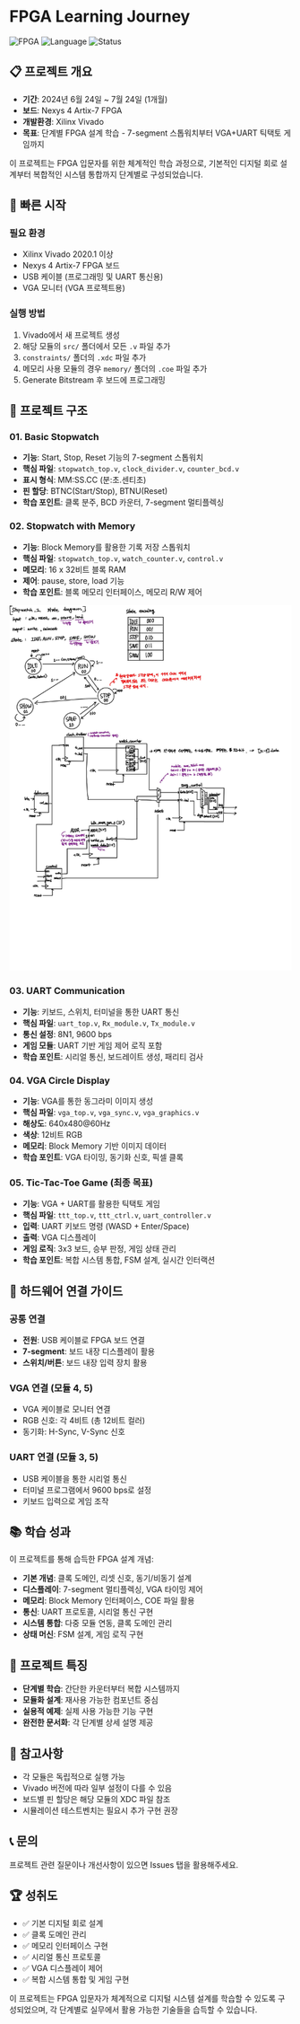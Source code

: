 # FPGA Learning Journey

![FPGA](https://img.shields.io/badge/FPGA-NEXYS%20A7-blue)
![Language](https://img.shields.io/badge/Language-Verilog-orange)
![Status](https://img.shields.io/badge/Status-Complete-green)

## 📋 프로젝트 개요
- **기간**: 2024년 6월 24일 ~ 7월 24일 (1개월)
- **보드**: Nexys 4 Artix-7 FPGA
- **개발환경**: Xilinx Vivado
- **목표**: 단계별 FPGA 설계 학습 - 7-segment 스톱워치부터 VGA+UART 틱택토 게임까지

이 프로젝트는 FPGA 입문자를 위한 체계적인 학습 과정으로, 기본적인 디지털 회로 설계부터 복합적인 시스템 통합까지 단계별로 구성되었습니다.

## 🚀 빠른 시작

### 필요 환경
- Xilinx Vivado 2020.1 이상
- Nexys 4 Artix-7 FPGA 보드
- USB 케이블 (프로그래밍 및 UART 통신용)
- VGA 모니터 (VGA 프로젝트용)

### 실행 방법
1. Vivado에서 새 프로젝트 생성
2. 해당 모듈의 `src/` 폴더에서 모든 `.v` 파일 추가
3. `constraints/` 폴더의 `.xdc` 파일 추가
4. 메모리 사용 모듈의 경우 `memory/` 폴더의 `.coe` 파일 추가
5. Generate Bitstream 후 보드에 프로그래밍

## 📁 프로젝트 구조

### 01. Basic Stopwatch
- **기능**: Start, Stop, Reset 기능의 7-segment 스톱워치
- **핵심 파일**: `stopwatch_top.v`, `clock_divider.v`, `counter_bcd.v`
- **표시 형식**: MM:SS.CC (분:초.센티초)
- **핀 할당**: BTNC(Start/Stop), BTNU(Reset)
- **학습 포인트**: 클록 분주, BCD 카운터, 7-segment 멀티플렉싱

### 02. Stopwatch with Memory
- **기능**: Block Memory를 활용한 기록 저장 스톱워치
- **핵심 파일**: `stopwatch_top.v`, `watch_counter.v`, `control.v`
- **메모리**: 16 x 32비트 블록 RAM
- **제어**: pause, store, load 기능
- **학습 포인트**: 블록 메모리 인터페이스, 메모리 R/W 제어

![Stopwatch FSM](images/stopwatch_2%20FSM.jpg)

### 03. UART Communication
- **기능**: 키보드, 스위치, 터미널을 통한 UART 통신
- **핵심 파일**: `uart_top.v`, `Rx_module.v`, `Tx_module.v`
- **통신 설정**: 8N1, 9600 bps
- **게임 모듈**: UART 기반 게임 제어 로직 포함
- **학습 포인트**: 시리얼 통신, 보드레이트 생성, 패리티 검사

### 04. VGA Circle Display
- **기능**: VGA를 통한 동그라미 이미지 생성
- **핵심 파일**: `vga_top.v`, `vga_sync.v`, `vga_graphics.v`
- **해상도**: 640x480@60Hz
- **색상**: 12비트 RGB
- **메모리**: Block Memory 기반 이미지 데이터
- **학습 포인트**: VGA 타이밍, 동기화 신호, 픽셀 클록

### 05. Tic-Tac-Toe Game (최종 목표)
- **기능**: VGA + UART를 활용한 틱택토 게임
- **핵심 파일**: `ttt_top.v`, `ttt_ctrl.v`, `uart_controller.v`
- **입력**: UART 키보드 명령 (WASD + Enter/Space)
- **출력**: VGA 디스플레이
- **게임 로직**: 3x3 보드, 승부 판정, 게임 상태 관리
- **학습 포인트**: 복합 시스템 통합, FSM 설계, 실시간 인터랙션

## 🔧 하드웨어 연결 가이드

### 공통 연결
- **전원**: USB 케이블로 FPGA 보드 연결
- **7-segment**: 보드 내장 디스플레이 활용
- **스위치/버튼**: 보드 내장 입력 장치 활용

### VGA 연결 (모듈 4, 5)
- VGA 케이블로 모니터 연결
- RGB 신호: 각 4비트 (총 12비트 컬러)
- 동기화: H-Sync, V-Sync 신호

### UART 연결 (모듈 3, 5)
- USB 케이블을 통한 시리얼 통신
- 터미널 프로그램에서 9600 bps로 설정
- 키보드 입력으로 게임 조작

## 📚 학습 성과
이 프로젝트를 통해 습득한 FPGA 설계 개념:
- **기본 개념**: 클록 도메인, 리셋 신호, 동기/비동기 설계
- **디스플레이**: 7-segment 멀티플렉싱, VGA 타이밍 제어
- **메모리**: Block Memory 인터페이스, COE 파일 활용
- **통신**: UART 프로토콜, 시리얼 통신 구현
- **시스템 통합**: 다중 모듈 연동, 클록 도메인 관리
- **상태 머신**: FSM 설계, 게임 로직 구현

## 🎯 프로젝트 특징
- **단계별 학습**: 간단한 카운터부터 복합 시스템까지
- **모듈화 설계**: 재사용 가능한 컴포넌트 중심
- **실용적 예제**: 실제 사용 가능한 기능 구현
- **완전한 문서화**: 각 단계별 상세 설명 제공

## 🤝 참고사항
- 각 모듈은 독립적으로 실행 가능
- Vivado 버전에 따라 일부 설정이 다를 수 있음
- 보드별 핀 할당은 해당 모듈의 XDC 파일 참조
- 시뮬레이션 테스트벤치는 필요시 추가 구현 권장

## 📞 문의
프로젝트 관련 질문이나 개선사항이 있으면 Issues 탭을 활용해주세요.

## 🏆 성취도
- ✅ 기본 디지털 회로 설계
- ✅ 클록 도메인 관리
- ✅ 메모리 인터페이스 구현
- ✅ 시리얼 통신 프로토콜
- ✅ VGA 디스플레이 제어
- ✅ 복합 시스템 통합 및 게임 구현

이 프로젝트는 FPGA 입문자가 체계적으로 디지털 시스템 설계를 학습할 수 있도록 구성되었으며, 각 단계별로 실무에서 활용 가능한 기술들을 습득할 수 있습니다.
